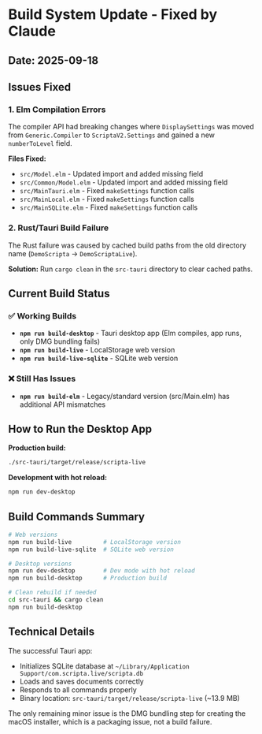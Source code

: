 # Build System Update - Fixed by Claude

## Date: 2025-09-18

## Issues Fixed

### 1. Elm Compilation Errors
The compiler API had breaking changes where `DisplaySettings` was moved from `Generic.Compiler` to `ScriptaV2.Settings` and gained a new `numberToLevel` field.

**Files Fixed:**
- `src/Model.elm` - Updated import and added missing field
- `src/Common/Model.elm` - Updated import and added missing field
- `src/MainTauri.elm` - Fixed `makeSettings` function calls
- `src/MainLocal.elm` - Fixed `makeSettings` function calls
- `src/MainSQLite.elm` - Fixed `makeSettings` function calls

### 2. Rust/Tauri Build Failure
The Rust failure was caused by cached build paths from the old directory name (`DemoScripta` → `DemoScriptaLive`).

**Solution:** Run `cargo clean` in the `src-tauri` directory to clear cached paths.

## Current Build Status

### ✅ Working Builds
- **`npm run build-desktop`** - Tauri desktop app (Elm compiles, app runs, only DMG bundling fails)
- **`npm run build-live`** - LocalStorage web version
- **`npm run build-live-sqlite`** - SQLite web version

### ❌ Still Has Issues
- **`npm run build-elm`** - Legacy/standard version (src/Main.elm) has additional API mismatches

## How to Run the Desktop App

**Production build:**
```bash
./src-tauri/target/release/scripta-live
```

**Development with hot reload:**
```bash
npm run dev-desktop
```

## Build Commands Summary

```bash
# Web versions
npm run build-live         # LocalStorage version
npm run build-live-sqlite  # SQLite web version

# Desktop versions
npm run dev-desktop        # Dev mode with hot reload
npm run build-desktop      # Production build

# Clean rebuild if needed
cd src-tauri && cargo clean
npm run build-desktop
```

## Technical Details

The successful Tauri app:
- Initializes SQLite database at `~/Library/Application Support/com.scripta.live/scripta.db`
- Loads and saves documents correctly
- Responds to all commands properly
- Binary location: `src-tauri/target/release/scripta-live` (~13.9 MB)

The only remaining minor issue is the DMG bundling step for creating the macOS installer, which is a packaging issue, not a build failure.
